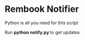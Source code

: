 # Rembook Notifier
Python is all you need for this script

Run **python notify.py <username> <password>** to get updates
